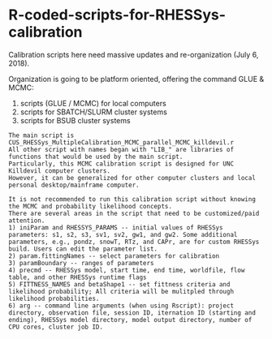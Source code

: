 # R-coded-scripts-for-RHESSys-calibration

Calibration scripts here need massive updates and re-organization (July 6, 2018).

Organization is going to be platform oriented, offering the command GLUE & MCMC:  
1) scripts (GLUE / MCMC) for local computers
2) scripts for SBATCH/SLURM cluster systems
3) scripts for BSUB cluster systems






~~~~~~~~~~~~~~~~~~~~~~~~~~~~~~~~~~~~~~~ << outdated below >> ~~~~~~~~~~~~~~~~~
The main script is CUS_RHESSys_MultipleCalibration_MCMC_parallel_MCMC_killdevil.r
All other script with names began with "LIB_" are libraries of functions that would be used by the main script.
Particularly, this MCMC calibration script is designed for UNC Killdevil computer clusters. 
However, it can be generalized for other computer clusters and local personal desktop/mainframe computer. 

It is not recommended to run this calibration script without knowing the MCMC and probability likelihood concepts. 
There are several areas in the script that need to be customized/paid attention.
1) iniParam and RHESSYS_PARAMS -- initial values of RHESSys parameters: s1, s2, s3, sv1, sv2, gw1, and gw2. Some additional parameters, e.g., pondz, snowT, RTz, and CAPr, are for custom RHESSys build. Users can edit the parameter list.
2) param.fittingNames -- select parameters for calibration
3) paramBoundary -- ranges of parameters
4) precmd -- RHESSys model, start time, end time, worldfile, flow table, and other RHESSys runtime flags
5) FITTNESS_NAMES and betaShape1 -- set fittness criteria and likelihood probability; All criteria will be mulitpled through likelihood probabilities. 
6) arg -- command line arguments (when using Rscript): project directory, observation file, session ID, iternation ID (starting and ending), RHESSys model directory, model output directory, number of CPU cores, cluster job ID. 
